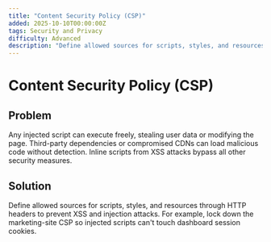 ```yaml
---
title: "Content Security Policy (CSP)"
added: 2025-10-10T00:00:00Z
tags: Security and Privacy
difficulty: Advanced
description: "Define allowed sources for scripts, styles, and resources through HTTP headers to prevent XSS and injection attacks."
---
```

# Content Security Policy (CSP)

## Problem

Any injected script can execute freely, stealing user data or modifying the page. Third-party dependencies or compromised CDNs can load malicious code without detection. Inline scripts from XSS attacks bypass all other security measures.

## Solution

Define allowed sources for scripts, styles, and resources through HTTP headers to prevent XSS and injection attacks. For example, lock down the marketing-site CSP so injected scripts can't touch dashboard session cookies.
